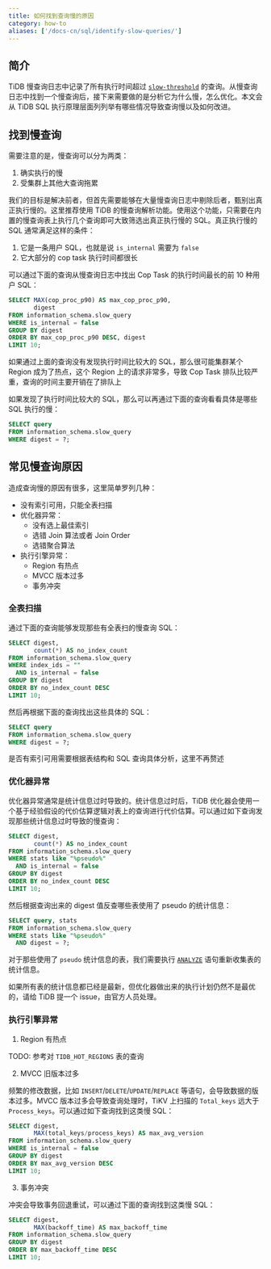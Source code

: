 ```yaml
---
title: 如何找到查询慢的原因
category: how-to
aliases: ['/docs-cn/sql/identify-slow-queries/']
---
```


## 简介

TiDB 慢查询日志中记录了所有执行时间超过 [`slow-threshold`](/op-guide/tidb-config-file.md#slow-threshold) 的查询。从慢查询日志中找到一个慢查询后，接下来需要做的是分析它为什么慢，怎么优化。本文会从 TiDB SQL 执行原理层面列列举有哪些情况导致查询慢以及如何改进。

## 找到慢查询

需要注意的是，慢查询可以分为两类：
1. 确实执行的慢
2. 受集群上其他大查询拖累

我们的目标是解决前者，但首先需要能够在大量慢查询日志中剔除后者，甄别出真正执行慢的。这里推荐使用 TiDB 的慢查询解析功能。使用这个功能，只需要在内置的慢查询表上执行几个查询即可大致筛选出真正执行慢的 SQL。真正执行慢的 SQL 通常满足这样的条件：
1. 它是一条用户 SQL，也就是说 `is_internal` 需要为 `false`
2. 它大部分的 cop task 执行时间都很长

可以通过下面的查询从慢查询日志中找出 Cop Task 的执行时间最长的前 10 种用户 SQL：
```sql
SELECT MAX(cop_proc_p90) AS max_cop_proc_p90,
       digest
FROM information_schema.slow_query
WHERE is_internal = false
GROUP BY digest
ORDER BY max_cop_proc_p90 DESC, digest
LIMIT 10;
```

如果通过上面的查询没有发现执行时间比较大的 SQL，那么很可能集群某个 Region 成为了热点，这个 Region 上的请求非常多，导致 Cop Task 排队比较严重，查询的时间主要开销在了排队上

如果发现了执行时间比较大的 SQL，那么可以再通过下面的查询看看具体是哪些 SQL 执行的慢：
```sql
SELECT query
FROM information_schema.slow_query
WHERE digest = ?;
```

## 常见慢查询原因

造成查询慢的原因有很多，这里简单罗列几种：
* 没有索引可用，只能全表扫描
* 优化器异常：
    * 没有选上最佳索引
    * 选错 Join 算法或者 Join Order
    * 选错聚合算法
* 执行引擎异常：
    * Region 有热点
    * MVCC 版本过多
    * 事务冲突

### 全表扫描

通过下面的查询能够发现那些有全表扫的慢查询 SQL：
```sql
SELECT digest,
       count(*) AS no_index_count
FROM information_schema.slow_query
WHERE index_ids = ""
  AND is_internal = false
GROUP BY digest
ORDER BY no_index_count DESC
LIMIT 10;
```

然后再根据下面的查询找出这些具体的 SQL：
```sql
SELECT query
FROM information_schema.slow_query
WHERE digest = ?;
```

是否有索引可用需要根据表结构和 SQL 查询具体分析，这里不再赘述

### 优化器异常

优化器异常通常是统计信息过时导致的。统计信息过时后，TiDB 优化器会使用一个基于经验假设的代价估算逻辑对表上的查询进行代价估算。可以通过如下查询发现那些统计信息过时导致的慢查询：
```sql
SELECT digest,
       count(*) AS no_index_count
FROM information_schema.slow_query
WHERE stats like "%pseudo%"
  AND is_internal = false
GROUP BY digest
ORDER BY no_index_count DESC
LIMIT 10;
```

然后根据查询出来的 digest 值反查哪些表使用了 pseudo 的统计信息：
```sql
SELECT query, stats
FROM information_schema.slow_query
WHERE stats like "%pseudo%"
  AND digest = ?;
```

对于那些使用了 `pseudo` 统计信息的表，我们需要执行 [`ANALYZE`](/dev/reference/performance/statistics) 语句重新收集表的统计信息。

如果所有表的统计信息都已经是最新，但优化器做出来的执行计划仍然不是最优的，请给 TiDB 提一个 issue，由官方人员处理。

### 执行引擎异常

1. Region 有热点

TODO: 参考对 `TIDB_HOT_REGIONS` 表的查询

2. MVCC 旧版本过多

频繁的修改数据，比如 `INSERT`/`DELETE`/`UPDATE`/`REPLACE` 等语句，会导致数据的版本过多。MVCC 版本过多会导致查询处理时，TiKV 上扫描的 `Total_keys` 远大于 `Process_keys`。可以通过如下查询找到这类慢 SQL：
```sql
SELECT digest,
       MAX(total_keys/process_keys) AS max_avg_version
FROM information_schema.slow_query
WHERE is_internal = false
GROUP BY digest
ORDER BY max_avg_version DESC
LIMIT 10;
```

3. 事务冲突

冲突会导致事务回退重试，可以通过下面的查询找到这类慢 SQL：
```sql
SELECT digest,
       MAX(backoff_time) AS max_backoff_time
FROM information_schema.slow_query
GROUP BY digest
ORDER BY max_backoff_time DESC
LIMIT 10;
```
